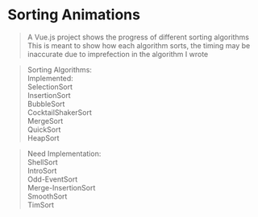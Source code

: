 # Sorting Animations

> A Vue.js project shows the progress of different sorting algorithms<br/>
> This is meant to show how each algorithm sorts, the timing may be inaccurate due to imprefection in the algorithm I wrote

> Sorting Algorithms:<br/>
>   Implemented:<br/>
>     SelectionSort<br/>
>     InsertionSort<br/>
>     BubbleSort<br/>
>     CocktailShakerSort<br/>
>     MergeSort<br/>
>     QuickSort<br/>
>     HeapSort<br/>

>   Need Implementation:<br/>
>     ShellSort<br/>
>     IntroSort<br/>
>     Odd-EventSort<br/>
>     Merge-InsertionSort<br/>
>     SmoothSort<br/>
>     TimSort<br/>
